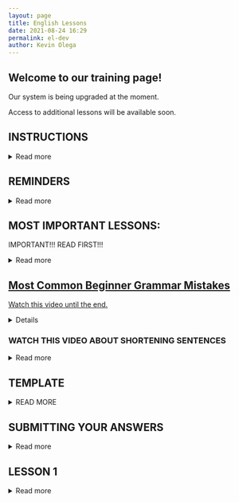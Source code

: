 ```yaml
--- 
layout: page
title: English Lessons
date: 2021-08-24 16:29
permalink: el-dev
author: Kevin Olega 
--- 
```

<h2>Welcome to our training page!</h2>

<p>Our system is being upgraded at the moment.</p>
<p>Access to additional lessons will be available soon.</p>

<h2>INSTRUCTIONS</h2>

<details>
    <summary>Read more</summary>

<p><iframe width="560" height="315" src="https://www.youtube.com/embed/1rOvYh6UMQM" title="YouTube video player" frameborder="0" allow="accelerometer; autoplay; clipboard-write; encrypted-media; gyroscope; picture-in-picture" allowfullscreen></iframe></p>
<p>Watch the video until the end.</p>
<p>Please let me know that you finished watching the video. </p>
<p>[CLICK HERE TO LEAVE A COMMENT](https://youtu.be/1rOvYh6UMQM).</p>
</details>

<h2>REMINDERS</h2>
<details>
    <summary>Read more</summary>

<p>Please read all the lessons and instructions carefully.</p>
<p>Please answer all activities.</p>
<p>Please follow the one-sentence paragraph format when you submit your answers. </p>
<p>The one-sentence paragraph format is explained in the lessons Removing Bad Habits and Lesson 6 One-Sentence Paragraph.</p>
<p>The minimum number of sentences for most of the writing exercises is fifteen sentences.</p>
<p>We record a video of your phone coaching session for training purposes.</p>
<p>We publish some of the coaching sessions to our YouTube channel.</p>
<p>We'll inspect your answers one sentence at a time during the coaching session.</p>
<p>We would like to avoid publishing our student's private information.</p>
<p>Please do not include personal info like your complete name, and complete address in your answers.</p>
<p>Your first name or nickname is fine for all of our questions.</p>
<p>Do not say: My name is James Kevin Olega. You may call me Kevin for short.</p>
<p>Instead say: My name is Kevin.</p>
<p>Do not say: I live in 123 Paper Street BF Homes Sucat Parañaque City.</p>
<p>Say: I live in Parañaque City.</p>
<p>The second example sounds more confident.</p>
<p>Please remember to:</p>
<ol>
    <li>Follow the One Sentence Paragraph Format</li>
    <li>Shorten your sentences. Your sentence needs to have only one idea.</li>
    <li>Write complete sentences.</li>
    <li>Run your answers through a spelling and grammar check program. We use <a href="https://grammarly.com">Grammarly</a>.</li>
    <li>Read your answers aloud before submitting.</li>
    <li>Use simple words.</li>
    <li>Always ask yourself the questions: Does this sentence express exactly what I want to say? How can I say this sentence better?</li>
    <li>Translate your sentences whenever you are stuck. Write your thoughts in Filipino, then English, so you could compare the two versions to see if you have a clear message. </li>
</ol>
<p><strong>English became more exhibition instead of communication back in junior and senior high school.</strong></p>
<p>Your English needs to focus on communication instead of exhibition to succeed as a professional.</p>
<p>Your goal is to convey simple messages that are easy to understand.</p>
<p><strong>AVOID:</strong></p>
<ol>
    <li>Big paragraphs.</li>
    <li>Compound, complex, and long, compound-complex sentences.</li>
    <li>Fancy or complicated words.</li>
</ol>
<p>Our goal is to reinforce your understanding of the basic rules.</p>
<p>You can go back to adding flair to your communication after you've mastered the basics.</p>
<p>Please read REMOVING BAD HABITS as many times as you need.</p>
<p>Send us an email for questions.</p>
</details>

<h2>MOST IMPORTANT LESSONS:</h2>
<p>IMPORTANT!!! READ FIRST!!!</p>
<details>
    <summary>Read more</summary>

<p>Please download and read these before answering the activities.</p>
<p><strong>Removing Bad Habits - <a href="https://drive.google.com/file/d/10Z3KhcQFQZzeCLy6HgGZV6sG91pUAM64/view?usp=sharing">DOWNLOAD</a></strong></p>
<p><strong>READ: WRITING BEFORE SPEAKING - <a href="https://drive.google.com/file/d/1pOn2YAtoBk5xtdly-KDHGnzBrx2f_ZAr/view?usp=sharing">DOWNLOAD</a>
</strong></p>
<p>Research the Feynman Technique. <a href="https://minimalchanges.com/feynman">Read my explanation on the Feynman Technique</a>.</p>
<p><strong>Write in Filipino when you're stuck - <a href="https://drive.google.com/file/d/117PCpIl0PBJVGHSkKuraTfDrV9vwFQSS/view?usp=sharing"></strong></p>
</details>

<h2>Most Common Beginner Grammar Mistakes</h2>
<p>Watch this video until the end.</p>
<details>
    <summary>Read more</summary>

<p><iframe width="560" height="315" src="https://www.youtube.com/embed/xUe_mOFkm84" title="YouTube video player" frameborder="0" allow="accelerometer; autoplay; clipboard-write; encrypted-media; gyroscope; picture-in-picture" allowfullscreen></iframe></p>
<p>Please let me know that you finished watching the video by <a href="https://youtu.be/xUe_mOFkm84">leaving a comment about what you learned</a>.</p>
<p><a href="https://callcentertrainingtips.com/fixthis">Read about how to fix the most common beginner grammar mistakes.</a></p>
<p><strong><a href="https://youtube.com/callcentertrainingtips?sub_confirmation=1">SUBSCRIBE TO MY YOUTUBE CHANNEL</a></strong></p>
</details>

<h3>WATCH THIS VIDEO ABOUT SHORTENING SENTENCES</h3>
<details>
    <summary>Read more</summary>

<p><iframe width="560" height="315" src="https://www.youtube.com/embed/JXVe3t5tTo0" frameborder="0" allow="accelerometer; autoplay; clipboard-write; encrypted-media; gyroscope; picture-in-picture" allowfullscreen></iframe></p>
<p>Watch the video until the end and let me know that you're done by <a href="https://youtu.be/JXVe3t5tTo0">leaving a comment explaining what you learned</a>.</p>
</details>

<h2>TEMPLATE</h2>

<details>
    <summary>READ MORE</summary>
    <p>I wrote a template to help you format your answers.</p>
    <p><a href="https://docs.google.com/document/d/1tBtC3xb13hvuVB7Tu4Qp-hzY3sK1or6sS4N4jJ6z5uE/copy">WEEK 1 Writing Exercise Template</a></p>
</details>

<!-- notes -->
<h2>SUBMITTING YOUR ANSWERS</h2>
<details>
    <summary>Read more</summary>

<p>Submit your answers using Google Docs.</p>
<p>I will give feedback directly on your on the file.</p>
<p>Share the file to callcentertrainingtips@gmail.com</p>
<p>If you have Gmail, you already have Google Docs. </p>
<p>Visit <a href="https://drive.google.com">https://drive.google.com</a> and create a new document.</p>
<p>If you're using a mobile device, Google Docs is available on both <a href="https://apps.apple.com/us/app/google-docs-sync-edit-share/id842842640">iOS</a> and <a href="https://play.google.com/store/apps/details?id=com.google.android.apps.docs.editors.docs&hl=en&gl=US">Android</a>.</p>
<p><strong>WATCH THIS GUIDE:</strong></p>
<p><iframe width="560" height="315" src="https://www.youtube.com/embed/1OSLCxKX11U" frameborder="0" allow="accelerometer; autoplay; clipboard-write; encrypted-media; gyroscope; picture-in-picture" allowfullscreen></iframe></p>
<p>Watch the video until the end.</p>
<p>Let me know that you're done.</p>
<p><a href="https://youtu.be/1OSLCxKX11U">LEAVE A COMMENT</a>.</p>
</details>

<h2>LESSON 1</h2>
<details>
    <summary>Read more</summary>

<p>15 Sentence Introductions</p>
<p>Answer with a minimum of 15 sentences.</p>
<p><a href="https://drive.google.com/file/d/1_K2OUYFgWtJP4Mu7SWKW-PBSqBlJGfFV/view?usp=sharing">DOWNLOAD</a></p>
<p>PREVIEW:</p>
<ul><li>My name is Kevin</li>
    <li>I used to work as.</li>
    <li>I used to work for.</li>
</ul>
<p>Watch the video until the end.</p>
<p>Let me know that you finished watching the video.</p>
<p><iframe width="560" height="315" src="https://www.youtube.com/embed/Ju9H7ZEbn5g" frameborder="0" allow="accelerometer; autoplay; clipboard-write; encrypted-media; gyroscope; picture-in-picture" allowfullscreen></iframe></p>
<p><a href="https://youtu.be/Ju9H7ZEbn5g">LEAVE A COMMENT</a>.</p>
</details>
